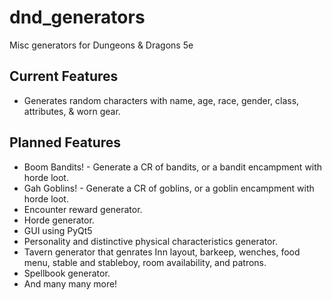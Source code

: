 # dnd_generators
Misc generators for Dungeons &amp; Dragons 5e

## Current Features
* Generates random characters with name, age, race, gender, class, attributes, &amp; worn gear.

## Planned Features
* Boom Bandits! - Generate a CR of bandits, or a bandit encampment with horde loot.
* Gah Goblins! - Generate a CR of goblins, or a goblin encampment with horde loot.
* Encounter reward generator.
* Horde generator.
* GUI using PyQt5
* Personality and distinctive physical characteristics generator.
* Tavern generator that genrates Inn layout, barkeep, wenches, food menu, stable and stableboy, room availability, and patrons.
* Spellbook generator.
* And many many more!
